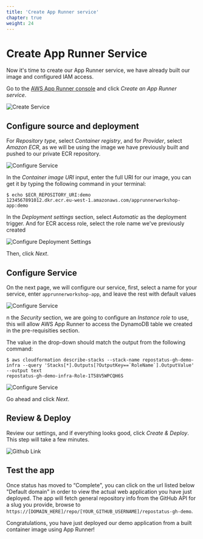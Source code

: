 ```yaml
---
title: 'Create App Runner service'
chapter: true
weight: 24
---
```


# Create App Runner Service

Now it's time to create our App Runner service, we have already built our image and configured IAM
access.

Go to the [AWS App Runner console](https://console.aws.amazon.com/apprunner/home) and click
_Create an App Runner service_.

![Create Service](/images/intermediate/service-create-service.png)

## Configure source and deployment

For _Repository type_, select _Container registry_, and for _Provider_, select _Amazon ECR_, as we
will be using the image we have previously built and pushed to our private ECR repository.

![Configure Service](/images/intermediate/container-image/configure-source-deployment.png)

In the _Container image URI_ input, enter the full URI for our image, you can get it by typing the
following command in your terminal:

```shell
$ echo $ECR_REPOSITORY_URI:demo
1234567891012.dkr.ecr.eu-west-1.amazonaws.com/apprunnerworkshop-app:demo
```

In the _Deployment settings_ section, select _Automatic_ as the deployment trigger. And for ECR
access role, select the role name we've previously created

![Configure Deployment Settings](/images/intermediate/container-image/configure-deployment-settings.png)

Then, click _Next_.

## Configure Service

On the next page, we will configure our service, first, select a name for your service, enter
`apprunnerworkshop-app`, and leave the rest with default values

![Configure Service](/images/intermediate/container-image/configure-service.png)

n the _Security_ section, we are going to configure an _Instance role_ to use, this will allow
AWS App Runner to access the DynamoDB table we created in the pre-requisities section.

The value in the drop-down should match the output from the following command:

```shell
$ aws cloudformation describe-stacks --stack-name repostatus-gh-demo-infra --query 'Stacks[*].Outputs[?OutputKey==`RoleName`].OutputValue' --output text
repostatus-gh-demo-infra-Role-1T58V5WPCQH6S
```

![Configure Service](/images/intermediate/container-image/configure-service-security.png)

Go ahead and click _Next_.

## Review & Deploy

Review our settings, and if everything looks good, click _Create & Deploy_. This step will take
a few minutes.

![Github Link](/images/intermediate/container-image/service-deploying.png)

## Test the app

Once status has moved to “Complete", you can click on the url listed below "Default domain" in order
to view the actual web application you have just deployed. The app will fetch general repository
info from the GitHub API for a slug you provide,
browse to `https://[DOMAIN_HERE]/repo/[YOUR_GITHUB_USERNAME]/repostatus-gh-demo`.

Congratulations, you have just deployed our demo application from a built container image using
App Runner!
